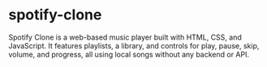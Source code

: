 # spotify-clone
Spotify Clone is a web-based music player built with HTML, CSS, and JavaScript. It features playlists, a library, and controls for play, pause, skip, volume, and progress, all using local songs without any backend or API.
